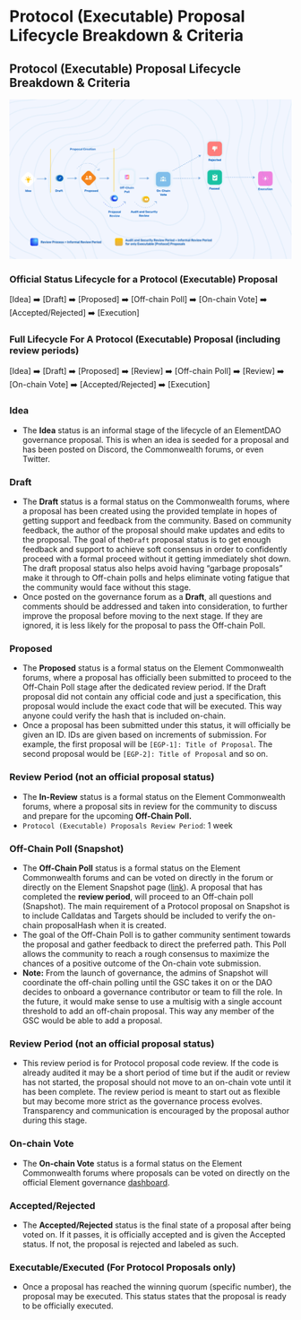# Protocol (Executable) Proposal Lifecycle Breakdown & Criteria

## Protocol (Executable) Proposal Lifecycle Breakdown & Criteria

![](../../../../../.gitbook/assets/FirstCycle.png)

### **Official Status Lifecycle for a Protocol (Executable) Proposal**

\[Idea] ➡️ \[Draft] ➡️ \[Proposed] ➡️ \[Off-chain Poll] ➡️ \[On-chain Vote] ➡️ \[Accepted/Rejected] ➡️ \[Execution]

### **Full Lifecycle For A Protocol (Executable) Proposal (including review periods)**

\[Idea] ➡️ \[Draft] ➡️ \[Proposed] ➡️ \[Review] ➡️ \[Off-chain Poll] ➡️ \[Review] ➡️ \[On-chain Vote] ➡️ \[Accepted/Rejected] ➡️ \[Execution]



### **Idea**

* The **Idea** status is an informal stage of the lifecycle of an ElementDAO governance proposal. This is when an idea is seeded for a proposal and has been posted on Discord, the Commonwealth forums, or even Twitter.

### **Draft**

* The **Draft** status is a formal status on the Commonwealth forums, where a proposal has been created using the provided template in hopes of getting support and feedback from the community. Based on community feedback, the author of the proposal should make updates and edits to the proposal. The goal of the`Draft` proposal status is to get enough feedback and support to achieve soft consensus in order to confidently proceed with a formal proceed without it getting immediately shot down. The draft proposal status also helps avoid having “garbage proposals” make it through to Off-chain polls and helps eliminate voting fatigue that the community would face without this stage.
* Once posted on the governance forum as a **Draft**, all questions and comments should be addressed and taken into consideration, to further improve the proposal before moving to the next stage. If they are ignored, it is less likely for the proposal to pass the Off-chain Poll.

### **Proposed**

* The **Proposed** status is a formal status on the Element Commonwealth forums, where a proposal has officially been submitted to proceed to the Off-Chain Poll stage after the dedicated review period. If the Draft proposal did not contain any official code and just a specification, this proposal would include the exact code that will be executed. This way anyone could verify the hash that is included on-chain.
* Once a proposal has been submitted under this status, it will officially be given an ID. IDs are given based on increments of submission. For example, the first proposal will be `[EGP-1]: Title of Proposal`. The second proposal would be `[EGP-2]: Title of Proposal` and so on.

### **Review Period (not an official proposal status)**

* The **In-Review** status is a formal status on the Element Commonwealth forums, where a proposal sits in review for the community to discuss and prepare for the upcoming **Off-Chain Poll.**
* `Protocol (Executable) Proposals Review Period`: 1 week

### **Off-Chain Poll (Snapshot)**

* The **Off-Chain Poll** status is a formal status on the Element Commonwealth forums and can be voted on directly in the forum or directly on the Element Snapshot page ([link](https://snapshot.org/#/elfi.eth)). A proposal that has completed the **review period**, will proceed to an Off-chain poll (Snapshot). The main requirement of a Protocol proposal on Snapshot is to include Calldatas and Targets should be included to verify the on-chain proposalHash when it is created.
* The goal of the Off-Chain Poll is to gather community sentiment towards the proposal and gather feedback to direct the preferred path. This Poll allows the community to reach a rough consensus to maximize the chances of a positive outcome of the On-chain vote submission.
* **Note:** From the launch of governance, the admins of Snapshot will coordinate the off-chain polling until the GSC takes it on or the DAO decides to onboard a governance contributor or team to fill the role. In the future, it would make sense to use a multisig with a single account threshold to add an off-chain proposal. This way any member of the GSC would be able to add a proposal.

### **Review Period (not an official proposal status)**

* This review period is for Protocol proposal code review. If the code is already audited it may be a short period of time but if the audit or review has not started, the proposal should not move to an on-chain vote until it has been complete. The review period is meant to start out as flexible but may become more strict as the governance process evolves. Transparency and communication is encouraged by the proposal author during this stage.

### **On-chain Vote**

* The **On-chain Vote** status is a formal status on the Element Commonwealth forums where proposals can be voted on directly on the official Element governance [dashboard](https://gov.element.fi).

### **Accepted/Rejected**

* The **Accepted/Rejected** status is the final state of a proposal after being voted on. If it passes, it is officially accepted and is given the Accepted status. If not, the proposal is rejected and labeled as such.

### **Executable/Executed (For Protocol Proposals only)**

* Once a proposal has reached the winning quorum (specific number), the proposal may be executed. This status states that the proposal is ready to be officially executed.
